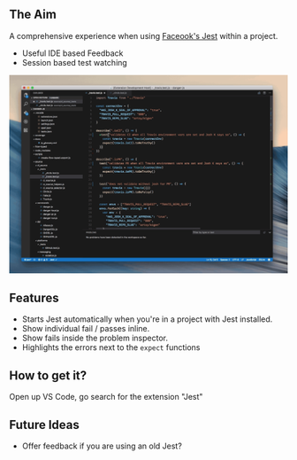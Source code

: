  ## The Aim

A comprehensive experience when using [Faceook's Jest](https://github.com/facebook/jest) within a project. 

* Useful IDE based Feedback
* Session based test watching

![Screenshot](images/vscode-jest.gif)

## Features

* Starts Jest automatically when you're in a project with Jest installed.
* Show individual fail / passes inline.
* Show fails inside the problem inspector.
* Highlights the errors next to the `expect` functions 

## How to get it?

Open up VS Code, go search for the extension "Jest"

## Future Ideas

* Offer feedback if you are using an old Jest?